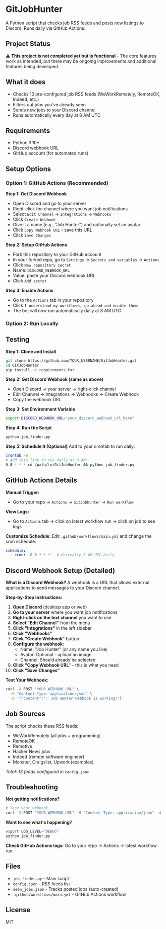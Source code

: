 # GitJobHunter

A Python script that checks job RSS feeds and posts new listings to Discord. Runs daily via GitHub Actions.

## Project Status

⚠️ **This project is not completed yet but is functional** - The core features work as intended, but there may be ongoing improvements and additional features being developed.

## What it does

- Checks 13 pre-configured job RSS feeds (WeWorkRemotely, RemoteOK, Indeed, etc.)
- Filters out jobs you've already seen 
- Sends new jobs to your Discord channel
- Runs automatically every day at 8 AM UTC

## Requirements

- Python 3.10+
- Discord webhook URL
- GitHub account (for automated runs)

## Setup Options

### Option 1: GitHub Actions (Recommended)

**Step 1: Get Discord Webhook**
- Open Discord and go to your server
- Right-click the channel where you want job notifications
- Select `Edit Channel` → `Integrations` → `Webhooks`
- Click `Create Webhook`
- Give it a name (e.g., "Job Hunter") and optionally set an avatar
- Click `Copy Webhook URL` - save this URL
- Click `Save Changes`

**Step 2: Setup GitHub Actions**
- Fork this repository to your GitHub account
- In your forked repo, go to `Settings` → `Secrets and variables` → `Actions`
- Click `New repository secret`
- Name: `DISCORD_WEBHOOK_URL`
- Value: paste your Discord webhook URL
- Click `Add secret`

**Step 3: Enable Actions**
- Go to the `Actions` tab in your repository
- Click `I understand my workflows, go ahead and enable them`
- The bot will now run automatically daily at 8 AM UTC

### Option 2: Run Locally

## Testing
**Step 1: Clone and Install**
```bash
git clone https://github.com/YOUR_USERNAME/GitJobHunter.git
cd GitJobHunter
pip install -r requirements.txt
```

**Step 2: Get Discord Webhook (same as above)**
- Open Discord → your server → right-click channel
- Edit Channel → Integrations → Webhooks → Create Webhook
- Copy the webhook URL

**Step 3: Set Environment Variable**
```bash
export DISCORD_WEBHOOK_URL="your_discord_webhook_url_here"
```

**Step 4: Run the Script**
```bash
python job_finder.py
```

**Step 5: Schedule It (Optional)**
Add to your crontab to run daily:
```bash
crontab -e
# Add this line to run daily at 8 AM:
0 8 * * * cd /path/to/GitJobHunter && python job_finder.py
```

## GitHub Actions Details

**Manual Trigger:**
- Go to your repo → `Actions` → `GitJobhunter` → `Run workflow`

**View Logs:**
- Go to `Actions` tab → click on latest workflow run → click on job to see logs

**Customize Schedule:**
Edit `.github/workflows/main.yml` and change the cron schedule:
```yaml
schedule:
  - cron: '0 8 * * *'  # Currently 8 AM UTC daily
```

## Discord Webhook Setup (Detailed)

**What is a Discord Webhook?**
A webhook is a URL that allows external applications to send messages to your Discord channel.

**Step-by-Step Instructions:**

1. **Open Discord** (desktop app or web)
2. **Go to your server** where you want job notifications
3. **Right-click on the text channel** you want to use
4. **Select "Edit Channel"** from the menu
5. **Click "Integrations"** in the left sidebar
6. **Click "Webhooks"** 
7. **Click "Create Webhook"** button
8. **Configure the webhook:**
   - Name: "Job Hunter" (or any name you like)
   - Avatar: Optional - upload an image
   - Channel: Should already be selected
9. **Click "Copy Webhook URL"** - this is what you need
10. **Click "Save Changes"**

**Test Your Webhook:**
```bash
curl -X POST "YOUR_WEBHOOK_URL" \
  -H "Content-Type: application/json" \
  -d '{"content":"✅ Job Hunter webhook is working!"}'
```

## Job Sources

The script checks these RSS feeds:
- WeWorkRemotely (all jobs + programming)
- RemoteOK 
- Remotive
- Hacker News jobs
- Indeed (remote software engineer)
- Monster, Craigslist, Upwork (examples)

*Total: 13 feeds configured in `config.json`*

## Troubleshooting

**Not getting notifications?**
```bash
# Test your webhook
curl -X POST "YOUR_WEBHOOK_URL" -H "Content-Type: application/json" -d '{"content":"Test"}'
```

**Want to see what's happening?**
```bash
export LOG_LEVEL="DEBUG"
python job_finder.py
```

**Check GitHub Actions logs:**
Go to your repo → Actions → latest workflow run

## Files

- `job_finder.py` - Main script
- `config.json` - RSS feeds list  
- `seen_jobs.json` - Tracks posted jobs (auto-created)
- `.github/workflows/main.yml` - GitHub Actions workflow

## License

MIT